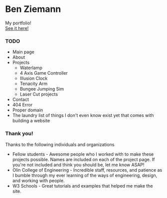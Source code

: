 # Ben Ziemann
My portfolio! </br>
[See it here!](https://zneb97.github.io)  

### TODO
* Main page
* About
* Projects
    * Waterlamp
    * 4 Axis Game Controller
    * Illusion Clock
    * Tenacity Arm
    * Bungee Jumping Sim
    * Laser Cut projects
* Contact
* 404 Error
* Proper domain
* The laundry list of things I don't even know exist yet that comes with building a website

### Thank you!
Thanks to the following individuals and organizations
* Fellow students - Awesome people who I worked with to make these projects possible. 
Names are included on each of the project page. If you're not included and think you should be, let me know ASAP!
* Olin College of Engineering - Incredible staff, resources, and patience as I bumble through my ever learning of
the ways of engineering, design, and working with people.
* W3 Schools - Great tutorials and examples that helped me make the site.

